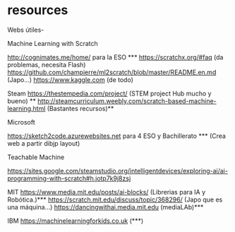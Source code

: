 # resources
Webs útiles- 

Machine Learning with Scratch

  http://cognimates.me/home/ para la ESO ***
  https://scratchx.org/#faq (da problemas, necesita Flash)
  https://github.com/champierre/ml2scratch/blob/master/README.en.md (Japo...)
  https://www.kaggle.com (de todo)
  
  
  Steam
  https://thestempedia.com/project/ (STEM project Hub mucho y bueno) **
  http://steamcurriculum.weebly.com/scratch-based-machine-learning.html (Bastantes recursos)**
  
  Microsoft
  
  https://sketch2code.azurewebsites.net para 4 ESO y Bachillerato *** (Crea web a partir dibjp layout)
  
  Teachable Machine
  
  https://sites.google.com/steamstudio.org/intelligentdevices/exploring-ai/ai-programming-with-scratch#h.jotp7k9j8zsj
  
  MIT
  https://www.media.mit.edu/posts/ai-blocks/ (Librerias para IA y Robótica.)***
  https://scratch.mit.edu/discuss/topic/368296/ (Japo que es una máquina...)
  https://dancingwithai.media.mit.edu (mediaLAb)***
  
  IBM
  https://machinelearningforkids.co.uk (***)
  
  
